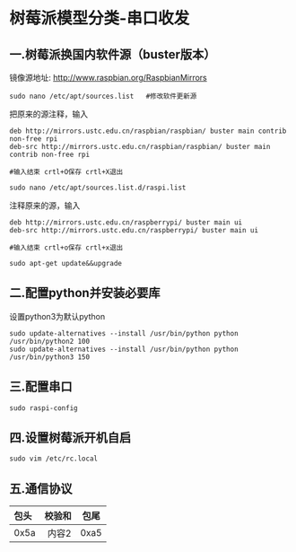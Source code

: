 # 树莓派模型分类-串口收发


## 一.树莓派换国内软件源（buster版本）
镜像源地址: http://www.raspbian.org/RaspbianMirrors
```
sudo nano /etc/apt/sources.list   #修改软件更新源
```
把原来的源注释，输入
```
deb http://mirrors.ustc.edu.cn/raspbian/raspbian/ buster main contrib non-free rpi
deb-src http://mirrors.ustc.edu.cn/raspbian/raspbian/ buster main contrib non-free rpi

#输入结束 crtl+O保存 crtl+X退出
```

```
sudo nano /etc/apt/sources.list.d/raspi.list
```
注释原来的源，输入
```
deb http://mirrors.ustc.edu.cn/raspberrypi/ buster main ui
deb-src http://mirrors.ustc.edu.cn/raspberrypi/ buster main ui

#输入结束 crtl+o保存 crtl+x退出
```

```
sudo apt-get update&&upgrade
```
## 二.配置python并安装必要库
设置python3为默认python
```
sudo update-alternatives --install /usr/bin/python python /usr/bin/python2 100
sudo update-alternatives --install /usr/bin/python python /usr/bin/python3 150
 ```

## 三.配置串口
```
sudo raspi-config
```

## 四.设置树莓派开机自启
```
sudo vim /etc/rc.local
```

## 五.通信协议
包头    |  校验和   |  包尾 
:-----  |-------: |:----:
0x5a    | 内容2    |  0xa5

